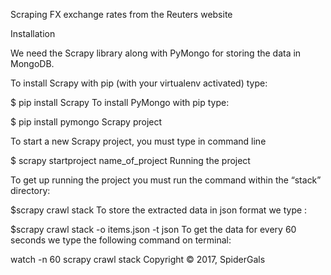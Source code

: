 Scraping FX exchange rates from the Reuters website

Installation

We need the Scrapy library along with PyMongo for storing the data in MongoDB.

To install Scrapy with pip (with your virtualenv activated) type:

$ pip install Scrapy
To install PyMongo with pip type:

$ pip install pymongo
Scrapy project

To start a new Scrapy project, you must type in command line

$ scrapy startproject name_of_project
Running the project

To get up running the project you must run the command within the “stack” directory:

$scrapy crawl stack
To store the extracted data in json format we type :

$scrapy crawl stack -o items.json -t json
To get the data for every 60 seconds we type the following command on terminal:

watch -n 60 scrapy crawl stack
Copyright © 2017, SpiderGals
